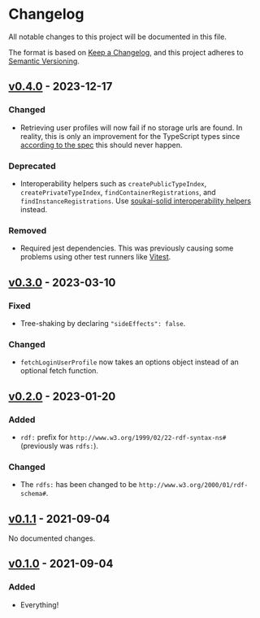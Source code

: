 # Changelog

All notable changes to this project will be documented in this file.

The format is based on [Keep a Changelog](https://keepachangelog.com/en/1.0.0/), and this project adheres to [Semantic Versioning](https://semver.org/spec/v2.0.0.html).

## [v0.4.0](https://github.com/NoelDeMartin/solid-utils/releases/tag/v0.4.0) - 2023-12-17

### Changed

- Retrieving user profiles will now fail if no storage urls are found. In reality, this is only an improvement for the TypeScript types since [according to the spec](https://solidproject.org/TR/protocol#storage-resource) this should never happen.

### Deprecated

- Interoperability helpers such as `createPublicTypeIndex`, `createPrivateTypeIndex`, `findContainerRegistrations`, and `findInstanceRegistrations`. Use [soukai-solid interoperability helpers](https://github.com/noeldemartin/soukai-solid#interoperability) instead.

### Removed

- Required jest dependencies. This was previously causing some problems using other test runners like [Vitest](https://vitest.dev/).

## [v0.3.0](https://github.com/NoelDeMartin/solid-utils/releases/tag/v0.3.0) - 2023-03-10

### Fixed

- Tree-shaking by declaring `"sideEffects": false`.

### Changed

- `fetchLoginUserProfile` now takes an options object instead of an optional fetch function.

## [v0.2.0](https://github.com/NoelDeMartin/solid-utils/releases/tag/v0.2.0) - 2023-01-20

### Added

- `rdf:` prefix for `http://www.w3.org/1999/02/22-rdf-syntax-ns#` (previously was `rdfs:`).

### Changed

- The `rdfs:` has been changed to be `http://www.w3.org/2000/01/rdf-schema#`.

## [v0.1.1](https://github.com/NoelDeMartin/solid-utils/releases/tag/v0.1.1) - 2021-09-04

No documented changes.

## [v0.1.0](https://github.com/NoelDeMartin/solid-utils/releases/tag/v0.1.0) - 2021-09-04

### Added

- Everything!
